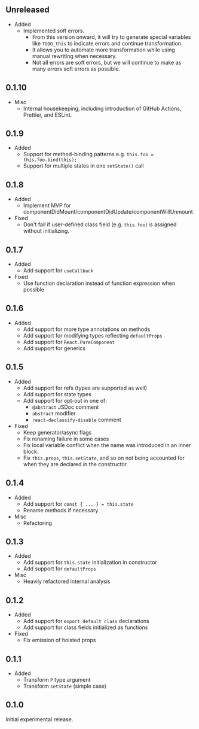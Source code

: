 ## Unreleased

- Added
  - Implemented soft errors.
    - From this version onward, it will try to generate special variables like `TODO_this` to indicate errors and continue transformation.
    - It allows you to automate more transformation while using manual rewriting when necessary.
    - Not all errors are soft errors, but we will continue to make as many errors soft errors as possible.

## 0.1.10

- Misc
  - Internal housekeeping, including introduction of GitHub Actions, Prettier, and ESLint.

## 0.1.9

- Added
  - Support for method-binding patterns e.g. `this.foo = this.foo.bind(this);`
  - Support for multiple states in one `setState()` call

## 0.1.8

- Added
  - Implement MVP for componentDidMount/componentDidUpdate/componentWillUnmount
- Fixed
  - Don't fail if user-defined class field (e.g. `this.foo`) is assigned without initializing.

## 0.1.7

- Added
  - Add support for `useCallback`
- Fixed
  - Use function declaration instead of function expression when possible

## 0.1.6

- Added
  - Add support for more type annotations on methods
  - Add support for modifying types reflecting `defaultProps`
  - Add support for `React.PureComponent`
  - Add support for generics

## 0.1.5

- Added
  - Add support for refs (types are supported as well)
  - Add support for state types
  - Add support for opt-out in one of:
    - `@abstract` JSDoc comment
    - `abstract` modifier
    - `react-declassify-disable` comment
- Fixed
  - Keep generator/async flags
  - Fix renaming failure in some cases
  - Fix local variable conflict when the name was introduced in an inner block.
  - Fix `this.props`, `this.setState`, and so on not being accounted for when they are declared in the constructor.

## 0.1.4

- Added
  - Add support for `const { ... } = this.state`
  - Rename methods if necessary
- Misc
  - Refactoring

## 0.1.3

- Added
  - Add support for `this.state` initialization in constructor
  - Add support for `defaultProps`
- Misc
  - Heavily refactored internal analysis

## 0.1.2

- Added
  - Add support for `export default class` declarations
  - Add support for class fields initialized as functions
- Fixed
  - Fix emission of hoisted props

## 0.1.1

- Added
  - Transform `P` type argument
  - Transform `setState` (simple case)

## 0.1.0

Initial experimental release.
